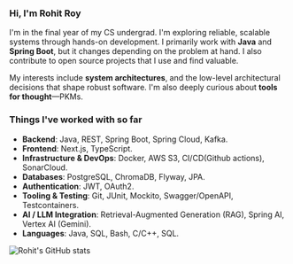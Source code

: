 ### Hi, I'm Rohit Roy

I'm in the final year of my CS undergrad. I'm exploring reliable, scalable systems through hands-on development. I primarily work with **Java** and **Spring Boot**, but it changes depending on the problem at hand. I also contribute to open source projects that I use and find valuable.

My interests include **system architectures**, and the low-level architectural decisions that shape robust software. I'm also deeply curious about **tools for thought**—PKMs.

### Things I've worked with so far
- **Backend**: Java, REST, Spring Boot, Spring Cloud, Kafka.
- **Frontend**: Next.js, TypeScript.
- **Infrastructure & DevOps**: Docker, AWS S3, CI/CD(Github actions), SonarCloud.
- **Databases**: PostgreSQL, ChromaDB, Flyway, JPA.
- **Authentication**: JWT, OAuth2.
- **Tooling & Testing**: Git, JUnit, Mockito, Swagger/OpenAPI, Testcontainers.
- **AI / LLM Integration**: Retrieval-Augmented Generation (RAG), Spring AI, Vertex AI (Gemini).
- **Languages**: Java, SQL, Bash, C/C++, SQL.

![Rohit's GitHub stats](https://github-readme-stats.vercel.app/api?username=voidCounter&show_icons=true&theme=transparent&hide_border=true&custom_title=Stats&rank_icon=github&show=reviews,prs_merged_percentage)
